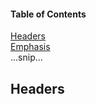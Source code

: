#### Table of Contents  
[Headers](#headers)  
[Emphasis](#emphasis)  
...snip...    
<a name="headers"/>
## Headers
